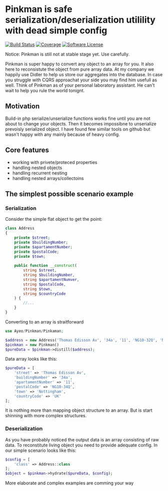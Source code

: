 # Pinkman is safe serialization/deserialization utilility with dead simple config

[![Build Status](https://travis-ci.org/ayeo/pinkman.svg?branch=master)](https://travis-ci.org/ayeo/pinkman) 
[![Coverage](https://codecov.io/gh/ayeo/pinkman/branch/master/graph/badge.svg)](https://codecov.io/gh/ayeo/pinkman)
[![Software License](https://img.shields.io/badge/license-MIT-brightgreen.svg?style=flat-square)](license.md)

Notice: Pinkman is still not at stable stage yet. Use carefully. 

Pinkman is super happy to convert any object to an array for you. It also here to reconsistute the object from pure array
data. At my company we happily use Didler to help us store our aggregates into the database. In case you struggle with 
CQRS approachat your side you may find him usefull as well. Think of Pinkman as of your personal laboratory assistant.
He can't wait to help you rule the world tonignt.

## Motivation

Build-in php serialize/unserialize functions works fine until you are not about to change your objects. Then it becomes
impossibne to unserialize prevoisly serialized object. I have found few similar tools on github but wasn't happy with
any mainly because of heavy config.

## Core features

- working with privete/proteced properties
- handling nested objects
- handling recurrent nesting
- handling nested arrays/collectoins
 
## The simplest possible scenario example

### Serialization 

Consider the simple flat object to get the point:

```php
class Address
{
    private $street;
    private $buildingNumber;
    private $apartamentNumber;
    private $postalCode;
    private $town;
    
    public function __construct(
        string $street,
        string $buildingNumber,
        string $apartamentNumver,
        string $postalCode,
        string $town,
        string $countryCode
    ) {
        //...
    }
}
```

Converting to an array is straitforward

```php
use Ayeo/Pinkman/Pinkaman;

$address = new Address('Thomas Edisson Av', '34a', '11', 'NG10-32Q', 'Nottingham', 'UK');
$pinkman = new Pinkman()
$pureData = $pinkman->distill($address);
```

Data array looks like this:
```php
$pureData = [
    'street' => 'Thomas Edisson Av',
    'buildingNumber' => '34a',
    'apartamentNumber' => '11',
    'postalCode' => 'NG10-34Q',
    'town' => 'Nottingham',
    'countryCode' => 'UK'
];
```
It is nothing more than mapping object structure to an array. But is start shinning with more complex structures.

### Deserialization

As you have probably noticed the output data is an array consisting of raw data. To reconstitute living object you
need to provide adequate config. In our simple scenario looks like this:
```php
$config = [
    'class' => Address::class
];
$object = $pinkman->hydrate($pureData, $config);
```

More elaborate and complex examples are comming your way


